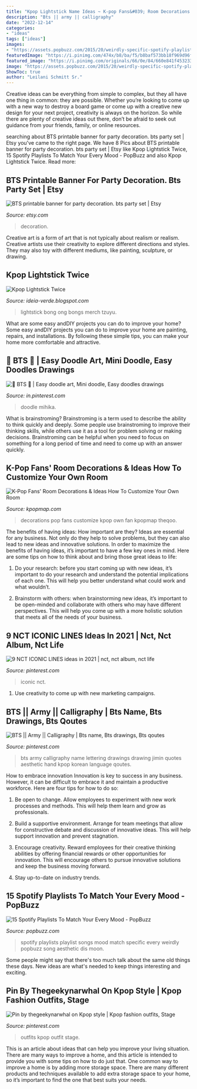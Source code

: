 ```yaml
---
title: "Kpop Lightstick Name Ideas ~ K-pop Fans&#039; Room Decorations &amp; Ideas How To Customize Your Own Room"
description: "Bts || army || calligraphy"
date: "2022-12-14"
categories:
- "ideas"
tags: ["ideas"]
images:
- "https://assets.popbuzz.com/2015/20/weirdly-specific-spotify-playlists-10-1432217457.png"
featuredImage: "https://i.pinimg.com/474x/b8/ba/f5/b8baf573bb18f969d96f1b3c6b291d0f.jpg"
featured_image: "https://i.pinimg.com/originals/66/0e/84/660e841f453233db5c72b1d94a525749.jpg"
image: "https://assets.popbuzz.com/2015/20/weirdly-specific-spotify-playlists-10-1432217457.png"
ShowToc: true
author: "Leilani Schmitt Sr."
---
```



Creative ideas can be everything from simple to complex, but they all have one thing in common: they are possible. Whether you’re looking to come up with a new way to destroy a board game or come up with a creative new design for your next project, creativity is always on the horizon. So while there are plenty of creative ideas out there, don’t be afraid to seek out guidance from your friends, family, or online resources.

	

		
searching about BTS printable banner for party decoration. bts party set | Etsy you've came to the right page. We have 8 Pics about BTS printable banner for party decoration. bts party set | Etsy like Kpop Lightstick Twice, 15 Spotify Playlists To Match Your Every Mood - PopBuzz and also Kpop Lightstick Twice. Read more:
		
    
## BTS Printable Banner For Party Decoration. Bts Party Set | Etsy

<img loading=lazy src="https://i.etsystatic.com/17453022/r/il/b77d52/2281064202/il_794xN.2281064202_cu7x.jpg" onerror="this.onerror=null;this.src='https://tse4.mm.bing.net/th?id=OIP.hgEmi97reShA-Blqphh_RwHaFO&amp;pid=15.1';" alt="BTS printable banner for party decoration. bts party set | Etsy">

_Source: etsy.com_

>decoration. 

	

Creative art is a form of art that is not typically about realism or realism. Creative artists use their creativity to explore different directions and styles. They may also toy with different mediums, like painting, sculpture, or drawing.

    
## Kpop Lightstick Twice

<img loading=lazy src="https://i.pinimg.com/originals/66/0e/84/660e841f453233db5c72b1d94a525749.jpg" onerror="this.onerror=null;this.src='https://tse1.mm.bing.net/th?id=OIP.NY1_DJQYCMFg_dzBul42yQHaHa&amp;pid=15.1';" alt="Kpop Lightstick Twice">

_Source: ideia-verde.blogspot.com_

>lightstick bong ong bongs merch tzuyu. 

	

What are some easy andDIY projects you can do to improve your home?
Some easy andDIY projects you can do to improve your home are painting, repairs, and installations. By following these simple tips, you can make your home more comfortable and attractive.

    
## 💜 BTS 💜 | Easy Doodle Art, Mini Doodle, Easy Doodles Drawings

<img loading=lazy src="https://i.pinimg.com/736x/c3/6f/c1/c36fc17750db455bdbcec24d768c9261.jpg" onerror="this.onerror=null;this.src='https://tse3.mm.bing.net/th?id=OIP.ZX9Id8Ux-rOUZEnGpfYXugHaFj&amp;pid=15.1';" alt="💜 BTS 💜 | Easy doodle art, Mini doodle, Easy doodles drawings">

_Source: in.pinterest.com_

>doodle mihika. 

	

What is brainstroming?
Brainstroming is a term used to describe the ability to think quickly and deeply. Some people use brainstroming to improve their thinking skills, while others use it as a tool for problem solving or making decisions. Brainstroming can be helpful when you need to focus on something for a long period of time and need to come up with an answer quickly.

    
## K-Pop Fans&#039; Room Decorations &amp; Ideas How To Customize Your Own Room

<img loading=lazy src="https://thumbnails.kpopmap.com/2020/02/customize-decorations-kpop-goods-room-fan-1-780.jpg" onerror="this.onerror=null;this.src='https://tse1.mm.bing.net/th?id=OIP.6MTha4x_eIC37RlX-0f9nwHaHa&amp;pid=15.1';" alt="K-Pop Fans&#039; Room Decorations &amp; Ideas How To Customize Your Own Room">

_Source: kpopmap.com_

>decorations pop fans customize kpop own fan kpopmap theqoo. 

	

The benefits of having ideas: How important are they?
Ideas are essential for any business. Not only do they help to solve problems, but they can also lead to new ideas and innovative solutions. In order to maximize the benefits of having ideas, it’s important to have a few key ones in mind. Here are some tips on how to think about and bring those great ideas to life:
1. Do your research: before you start coming up with new ideas, it’s important to do your research and understand the potential implications of each one. This will help you better understand what could work and what wouldn’t.

2. Brainstorm with others: when brainstorming new ideas, it’s important to be open-minded and collaborate with others who may have different perspectives. This will help you come up with a more holistic solution that meets all of the needs of your business.

    
## 9 NCT ICONIC LINES Ideas In 2021 | Nct, Nct Album, Nct Life

<img loading=lazy src="https://i.pinimg.com/474x/b8/ba/f5/b8baf573bb18f969d96f1b3c6b291d0f.jpg" onerror="this.onerror=null;this.src='https://tse3.mm.bing.net/th?id=OIP.L5EeJMDUc3eTiSnAJwOvOwAAAA&amp;pid=15.1';" alt="9 NCT ICONIC LINES ideas in 2021 | nct, nct album, nct life">

_Source: pinterest.com_

>iconic nct. 

	

1. Use creativity to come up with new marketing campaigns.

    
## BTS || Army || Calligraphy | Bts Name, Bts Drawings, Bts Qoutes

<img loading=lazy src="https://i.pinimg.com/736x/76/2a/3b/762a3bd34e2861d5e229a1287176c298.jpg" onerror="this.onerror=null;this.src='https://tse4.mm.bing.net/th?id=OIP.6eI3rxl5rtonIYYFFjoOcwD6D6&amp;pid=15.1';" alt="BTS || Army || Calligraphy | Bts name, Bts drawings, Bts qoutes">

_Source: pinterest.com_

>bts army calligraphy name lettering drawings drawing jimin quotes aesthetic hand kpop korean language qoutes. 

	

How to embrace innovation
Innovation is key to success in any business. However, it can be difficult to embrace it and maintain a productive workforce. Here are four tips for how to do so:
1) Be open to change. Allow employees to experiment with new work processes and methods. This will help them learn and grow as professionals.

2) Build a supportive environment. Arrange for team meetings that allow for constructive debate and discussion of innovative ideas. This will help support innovation and prevent stagnation.

3) Encourage creativity. Reward employees for their creative thinking abilities by offering financial rewards or other opportunities for innovation. This will encourage others to pursue innovative solutions and keep the business moving forward.

4) Stay up-to-date on industry trends.

    
## 15 Spotify Playlists To Match Your Every Mood - PopBuzz

<img loading=lazy src="https://assets.popbuzz.com/2015/20/weirdly-specific-spotify-playlists-10-1432217457.png" onerror="this.onerror=null;this.src='https://tse4.mm.bing.net/th?id=OIP.uNxW3A8e12ut1u8gytqX8gHaNL&amp;pid=15.1';" alt="15 Spotify Playlists To Match Your Every Mood - PopBuzz">

_Source: popbuzz.com_

>spotify playlists playlist songs mood match specific every weirdly popbuzz song aesthetic dis moon. 

	

Some people might say that there's too much talk about the same old things these days. New ideas are what's needed to keep things interesting and exciting.

    
## Pin By Thegeekynarwhal On Kpop Style | Kpop Fashion Outfits, Stage

<img loading=lazy src="https://i.pinimg.com/736x/dc/02/a4/dc02a46e4ef07453beb6e2f2ec156d06.jpg" onerror="this.onerror=null;this.src='https://tse1.mm.bing.net/th?id=OIP.c85DFalhvOSSXsElwOlISAHaNt&amp;pid=15.1';" alt="Pin by thegeekynarwhal on Kpop style | Kpop fashion outfits, Stage">

_Source: pinterest.com_

>outfits kpop outfit stage. 

	

This is an article about ideas that can help you improve your living situation. There are many ways to improve a home, and this article is intended to provide you with some tips on how to do just that. One common way to improve a home is by adding more storage space. There are many different products and techniques available to add extra storage space to your home, so it’s important to find the one that best suits your needs.

